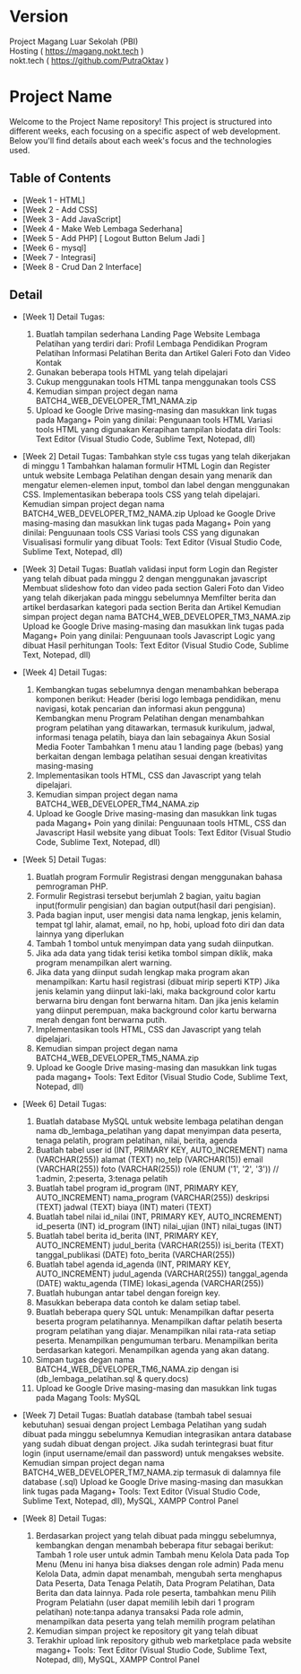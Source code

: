 # Version
Project Magang Luar Sekolah (PBI) <br>
Hosting ( https://magang.nokt.tech ) <br>
nokt.tech ( https://github.com/PutraOktav )

# Project Name

Welcome to the Project Name repository! This project is structured into different weeks, each focusing on a specific aspect of web development. Below you'll find details about each week's focus and the technologies used.

## Table of Contents

- [Week 1 - HTML]
- [Week 2 - Add CSS]
- [Week 3 - Add JavaScript]
- [Week 4 - Make Web Lembaga Sederhana]
- [Week 5 - Add PHP] [ Logout Button Belum Jadi ]
- [Week 6 - mysql]
- [Week 7 - Integrasi]
- [Week 8 - Crud Dan 2 Interface]



## Detail 

- [Week 1]
    Detail Tugas:
    1.  Buatlah tampilan sederhana Landing Page Website Lembaga Pelatihan yang terdiri dari:
        Profil Lembaga Pendidikan
        Program Pelatihan
        Informasi Pelatihan
        Berita dan Artikel
        Galeri Foto dan Video
        Kontak
    2.  Gunakan beberapa tools HTML yang telah dipelajari
    3.  Cukup menggunakan tools HTML tanpa menggunakan tools CSS
    4.  Kemudian simpan project degan nama BATCH4_WEB_DEVELOPER_TM1_NAMA.zip
    5.  Upload ke Google Drive masing-masing dan masukkan link tugas pada Magang+
    Poin yang dinilai:
    Pengunaan tools HTML
    Variasi tools HTML yang digunakan
    Kerapihan tampilan biodata diri
    Tools:
    Text Editor (Visual Studio Code, Sublime Text, Notepad, dll)

- [Week 2]
    Detail Tugas:
    Tambahkan style css tugas yang telah dikerjakan di minggu 1
    Tambahkan halaman formulir HTML Login dan Register untuk website Lembaga Pelatihan dengan desain yang menarik dan mengatur elemen-elemen input, tombol dan label dengan menggunakan CSS.
    Implementasikan beberapa tools CSS yang telah dipelajari.
    Kemudian simpan project degan nama BATCH4_WEB_DEVELOPER_TM2_NAMA.zip
    Upload ke Google Drive masing-masing dan masukkan link tugas pada Magang+
    Poin yang dinilai:
    Penguunaan tools CSS
    Variasi tools CSS yang digunakan
    Visualisasi formulir yang dibuat
    Tools:
    Text Editor (Visual Studio Code, Sublime Text, Notepad, dll)

- [Week 3]
    Detail Tugas:
    Buatlah validasi input form Login dan Register yang telah dibuat pada minggu 2 dengan menggunakan javascript
    Membuat slideshow foto dan video pada section Galeri Foto dan Video yang telah dikerjakan pada minggu sebelumnya
    Memfilter berita dan artikel berdasarkan kategori pada section Berita dan Artikel
    Kemudian simpan project degan nama BATCH4_WEB_DEVELOPER_TM3_NAMA.zip
    Upload ke Google Drive masing-masing dan masukkan link tugas pada Magang+
    Poin yang dinilai:
    Penguunaan tools Javascript
    Logic yang dibuat
    Hasil perhitungan
    Tools:
    Text Editor (Visual Studio Code, Sublime Text, Notepad, dll)

- [Week 4]
    Detail Tugas:
    1.  Kembangkan tugas sebelumnya dengan menambahkan beberapa komponen berikut:
        Header (berisi logo lembaga pendidikan, menu navigasi, kotak pencarian dan informasi akun pengguna)
        Kembangkan menu Program Pelatihan dengan menambahkan program pelatihan yang ditawarkan, termasuk kurikulum, jadwal, informasi tenaga pelatih, biaya dan lain sebagainya
        Akun Sosial Media
        Footer
        Tambahkan 1 menu atau 1 landing page (bebas) yang berkaitan dengan lembaga pelatihan sesuai dengan kreativitas masing-masing
    2.  Implementasikan tools HTML, CSS dan Javascript yang telah dipelajari.
    3.  Kemudian simpan project degan nama BATCH4_WEB_DEVELOPER_TM4_NAMA.zip
    4.  Upload ke Google Drive masing-masing dan masukkan link tugas pada Magang+
    Poin yang dinilai:
    Penguunaan tools HTML, CSS dan Javascript
    Hasil website yang dibuat
    Tools:
    Text Editor (Visual Studio Code, Sublime Text, Notepad, dll)

- [Week 5]
    Detail Tugas:
    1.  Buatlah program Formulir Registrasi dengan menggunakan bahasa pemrograman PHP.
    2.  Formulir Registrasi tersebut berjumlah 2 bagian, yaitu bagian input(formulir pengisian) dan bagian output(hasil dari pengisian).
    3.  Pada bagian input, user mengisi data nama lengkap, jenis kelamin, tempat tgl lahir, alamat, email, no hp, hobi, upload foto diri dan data lainnya yang diperlukan
    4.  Tambah 1 tombol untuk menyimpan data yang sudah diinputkan.
    5.  Jika ada data yang tidak terisi ketika tombol simpan diklik, maka program menampilkan alert warning.
    6.  Jika data yang diinput sudah lengkap maka program akan menampilkan:
        Kartu hasil registrasi (dibuat mirip seperti KTP)
        Jika jenis kelamin yang diinput laki-laki, maka background color kartu berwarna biru dengan font berwarna hitam.
        Dan jika jenis kelamin yang diinput perempuan, maka background color kartu berwarna merah dengan font berwarna putih.
    7.  Implementasikan tools HTML, CSS dan Javascript yang telah dipelajari.
    8.  Kemudian simpan project degan nama BATCH4_WEB_DEVELOPER_TM5_NAMA.zip
    9.  Upload ke Google Drive masing-masing dan masukkan link tugas pada magang+
    Tools:
    Text Editor (Visual Studio Code, Sublime Text, Notepad, dll)

-  [Week 6]
    Detail Tugas:
    1. Buatlah database MySQL untuk website lembaga pelatihan dengan nama db_lembaga_pelatihan yang dapat menyimpan data peserta, tenaga pelatih, program pelatihan, nilai, berita, agenda
    2. Buatlah tabel user
        id (INT, PRIMARY KEY, AUTO_INCREMENT)
        nama (VARCHAR(255))
        alamat (TEXT)
        no_telp (VARCHAR(15))
        email (VARCHAR(255))
        foto (VARCHAR(255))
        role (ENUM ('1', '2', '3')) // 1:admin, 2:peserta, 3:tenaga pelatih
    2. Buatlah tabel program
        id_program (INT, PRIMARY KEY, AUTO_INCREMENT)
        nama_program (VARCHAR(255))
        deskripsi (TEXT)
        jadwal (TEXT)
        biaya (INT)
        materi (TEXT)
    3. Buatlah tabel nilai
        id_nilai (INT, PRIMARY KEY, AUTO_INCREMENT)
        id_peserta (INT)
        id_program (INT)
        nilai_ujian (INT)
        nilai_tugas (INT)
    4. Buatlah tabel berita
        id_berita (INT, PRIMARY KEY, AUTO_INCREMENT)
        judul_berita (VARCHAR(255))
        isi_berita (TEXT)
        tanggal_publikasi (DATE)
        foto_berita (VARCHAR(255))
    5. Buatlah tabel agenda
        id_agenda (INT, PRIMARY KEY, AUTO_INCREMENT)
        judul_agenda (VARCHAR(255))
        tanggal_agenda (DATE)
        waktu_agenda (TIME)
        lokasi_agenda (VARCHAR(255))
    6. Buatlah hubungan antar tabel dengan foreign key.
    7. Masukkan beberapa data contoh ke dalam setiap tabel.
    8. Buatlah beberapa query SQL untuk:
        Menampilkan daftar peserta beserta program pelatihannya.
        Menampilkan daftar pelatih beserta program pelatihan yang diajar.
        Menampilkan nilai rata-rata setiap peserta.
        Menampilkan pengumuman terbaru.
        Menampilkan berita berdasarkan kategori.
        Menampilkan agenda yang akan datang.
    9. Simpan tugas degan nama BATCH4_WEB_DEVELOPER_TM6_NAMA.zip dengan isi (db_lembaga_pelatihan.sql & query.docs)
    10. Upload ke Google Drive masing-masing dan masukkan link tugas pada Magang
        Tools:
        MySQL

-   [Week 7]
    Detail Tugas:
    Buatlah database (tambah tabel sesuai kebutuhan) sesuai dengan project Lembaga Pelatihan yang sudah dibuat pada minggu sebelumnya
    Kemudian integrasikan antara database yang sudah dibuat dengan project.
    Jika sudah terintegrasi buat fitur login (input username/email dan password) untuk mengakses website.
    Kemudian simpan project degan nama BATCH4_WEB_DEVELOPER_TM7_NAMA.zip termasuk di dalamnya file database (.sql)
    Upload ke Google Drive masing-masing dan masukkan link tugas pada Magang+
    Tools:
    Text Editor (Visual Studio Code, Sublime Text, Notepad, dll), MySQL, XAMPP Control Panel

-   [Week 8]
    Detail Tugas:
    1. Berdasarkan project yang telah dibuat pada minggu sebelumnya, kembangkan dengan menambah beberapa fitur sebagai berikut:
        Tambah 1 role user untuk admin
        Tambah menu Kelola Data pada Top Menu (Menu ini hanya bisa diakses dengan role admin)
        Pada menu Kelola Data, admin dapat menambah, mengubah serta menghapus Data Peserta, Data Tenaga Pelatih, Data Program Pelatihan, Data Berita dan data lainnya.
        Pada role peserta, tambahkan menu Pilih Program Pelatiahn (user dapat memilih lebih dari 1 program pelatihan) note:tanpa adanya transaksi
        Pada role admin, menampilkan data peserta yang telah memilih program pelatihan
    2. Kemudian simpan project ke repository git yang telah dibuat
    3. Terakhir upload link repository github web marketplace pada website magang+
        Tools:
        Text Editor (Visual Studio Code, Sublime Text, Notepad, dll), MySQL, XAMPP Control Panel